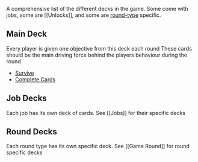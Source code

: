 A comprehensive list of the different decks in the game.  Some come with jobs, some are [[Unlocks]], and some are [round-type](Game%20Round.md#Round%20types) specific.
## Main Deck
Every player is given one objective from this deck each round
These cards should be the main driving force behind the players behaviour during the round
- [Survive](Cards.md#Survive)
- [Complete Cards](Cards.md#Complete%20Cards)

## Job Decks
Each job has its own deck of cards.  See [[Jobs]] for their specific decks

## Round Decks
Each round type has its own specific deck.  See [[Game Round]] for round specific decks



